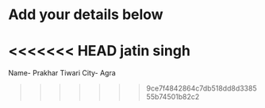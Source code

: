 # Add your details below
<<<<<<< HEAD
jatin singh
=======
Name- Prakhar Tiwari
City- Agra
>>>>>>> 9ce7f4842864c7db518dd8d338555b74501b82c2
